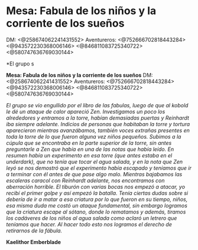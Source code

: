 # **Mesa: Fabula de los niños y la corriente de los sueños**
DM: <@258674062241431552> 
Aventureros: <@752666702818443284> <@943572230368006146> <@846811083725340722> <@580747636769030144> 

*El grupo s

**Mesa: Fabula de los niños y la corriente de los sueños**
DM: <@258674062241431552> 
Aventureros: <@752666702818443284> <@943572230368006146> <@846811083725340722> <@580747636769030144> 

*El grupo se vio engullido por el libro de las fabulas, luego de que al kobold le dé un ataque de calor apareció Zen.
Investigamos un poco los alrededores y entramos a la torre, habían demasiadas puertas y Reinhardt iba siempre adelante. Indicios de personas que habitaban la torre y tortura aparecieron mientras avanzábamos, también voces extrañas presentes en toda la torre de lo que fueron alguna vez niños pequeños. Subimos a la cúpula que se encontraba en la parte superior de la torre, sin antes preguntarle a Zen que había en una de las notas que había leído. En resumen había un experimento en esa torre (que antes estaba en el underdark), que no tenía que tocar el agua salada, y en la nota que Zen leyó se nos demostró que el experimento había escapado y teníamos que ir a terminar con él antes de que pase algo malo. Mientras bajabamos las escaleras caracol con Reinhardt adelante, nos encontramos con aberración horrible. El tiburón con varias bocas nos empezó a atacar, yo recibí el primer golpe y así empezó la batalla. Tenía ciertas dudas sobre si debería de ir a matar a esa criatura por lo que fueron en su tiempo, niños, esa misma duda me costó un ataque fundamental, sin embargo logramos que la criatura escape al sótano, donde lo rematamos y además, tiramos los cadáveres de los niños al agua salada como aclaró  un letrero que teníamos que hacer. Al hacer todo esto nos logramos el derecho de retirarnos de la fábula.*

**Kaelithor Emberblade**

